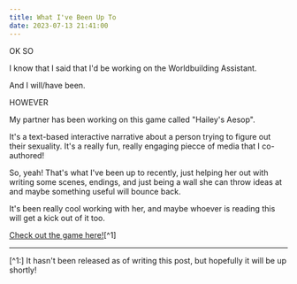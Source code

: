 ```yaml
---
title: What I've Been Up To
date: 2023-07-13 21:41:00
---
```


OK SO

I know that I said that I'd be working on the Worldbuilding Assistant.

And I will/have been.

HOWEVER

My partner has been working on this game called "Hailey's Aesop".

It's a text-based interactive narrative about a person trying to figure out their sexuality. It's a really fun, really engaging piecce of media that I co-authored!

So, yeah! That's what I've been up to recently, just helping her out with writing some scenes, endings, and just being a wall she can throw ideas at and maybe something useful will bounce back.

It's been really cool working with her, and maybe whoever is reading this will get a kick out of it too.

[Check out the game here!](https://cudsys.github.io/haesop/)[^1]

---
[^1:] It hasn't been released as of writing this post, but hopefully it will be up shortly!